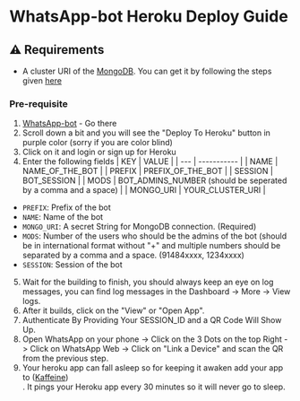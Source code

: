 # WhatsApp-bot Heroku Deploy Guide

## ⚠ Requirements

 - A cluster URI of the [MongoDB](https://www.mongodb.com/). You can get it by following the steps given [here](https://github.com/LuckyYam/WhatsApp-bot/blob/master/MongoDB-Guide.md)

### Pre-requisite

1. [WhatsApp-bot](https://github.com/LuckyYam/WhatsApp-bot) - Go there
2. Scroll down a bit and you will see the "Deploy To Heroku" button in purple color (sorry if you are color blind)
3. Click on it and login or sign up for Heroku
4. Enter the following fields
    | KEY | VALUE |
    | --- | ----------- |
    | NAME | NAME_OF_THE_BOT |
    | PREFIX | PREFIX_OF_THE_BOT |
    | SESSION | BOT_SESSION |
    | MODS | BOT_ADMINS_NUMBER (should be seperated by a comma and a space) |
    | MONGO_URI | YOUR_CLUSTER_URI |
 - `PREFIX`: Prefix of the bot
 - `NAME`: Name of the bot
 - `MONGO_URI`: A secret String for MongoDB connection. (Required)
 - `MODS`: Number of the users who should be the admins of the bot (should be in international format without "+" and multiple numbers should be separated by a comma  and a space. (91484xxxx, 1234xxxx)
 - `SESSION`: Session of the bot
5. Wait for the building to finish, you should always keep an eye on log messages, you can find log messages in the Dashboard -> More -> View logs.<br>
6. After it builds, click on the "View" or "Open App".<br>
7. Authenticate By Providing Your SESSION_ID and a QR Code Will Show Up.<br>
8. Open WhatsApp on your phone -> Click on the 3 Dots on the top Right -> Click on WhatsApp Web -> Click on "Link a Device" and scan the QR from the previous step.<br>
9. Your heroku app can fall asleep so for keeping it awaken add your app to ([Kaffeine](https://kaffeine.herokuapp.com/))<br>. It pings your Heroku app every 30 minutes so it will never go to sleep.<br>
